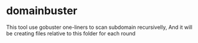 # domainbuster
This tool use gobuster one-liners to scan subdomain recursivelly, And it will be creating files relative to this folder for each round